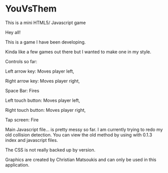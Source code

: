 # YouVsThem
This is a mini HTML5/ Javascript game

Hey all!

This is a game I have been developing. 

Kinda like a few games out there but I wanted to make one in my style. 

Controls so far:

Left arrow key: Moves player left,

Right arrow key: Moves player right,

Space Bar: Fires

Left touch button: Moves player left,

Right touch button: Moves player right,

Tap screen: Fire

Main Javascript file... is pretty messy so far. I am currently trying to redo my old collision detection. 
You can view the old method by using with 0.1.3 index and javascript files. 

The CSS is not really backed up by version. 


Graphics are created by Christian Matsoukis and can only be used in this application. 
